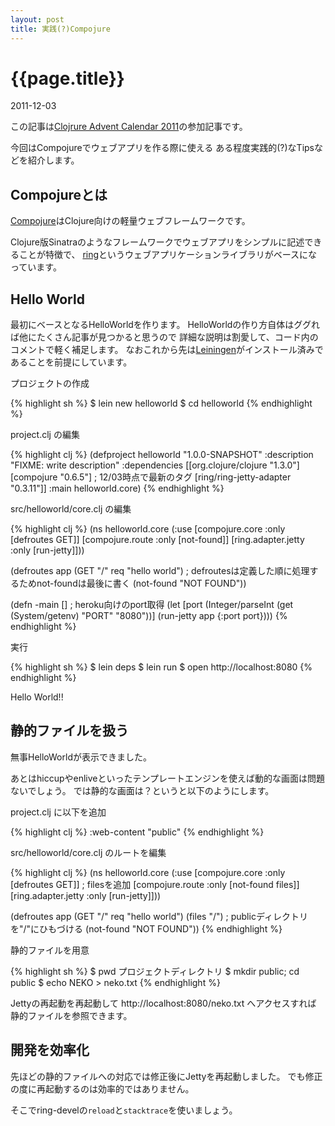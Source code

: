 ```yaml
---
layout: post
title: 実践(?)Compojure
---
```


# {{page.title}}
<p class="meta">2011-12-03</p>

この記事は[Clojrure Advent Calendar 2011](http://partake.in/events/393770ce-4637-4f07-bc14-a1f5120eab71)の参加記事です。

今回はCompojureでウェブアプリを作る際に使える
ある程度実践的(?)なTipsなどを紹介します。

## Compojureとは

[Compojure](https://github.com/weavejester/compojure)はClojure向けの軽量ウェブフレームワークです。

Clojure版Sinatraのようなフレームワークでウェブアプリをシンプルに記述できることが特徴で、
[ring](https://github.com/mmcgrana/ring)というウェブアプリケーションライブラリがベースになっています。

## Hello World

最初にベースとなるHelloWorldを作ります。
HelloWorldの作り方自体はググれば他にたくさん記事が見つかると思うので
詳細な説明は割愛して、コード内のコメントで軽く補足します。
なおこれから先は[Leiningen](https://github.com/technomancy/leiningen)がインストール済みであることを前提にしています。

プロジェクトの作成

{% highlight sh %}
$ lein new helloworld
$ cd helloworld
{% endhighlight %}

project.clj の編集

{% highlight clj %}
(defproject helloworld "1.0.0-SNAPSHOT"
  :description "FIXME: write description"
  :dependencies [[org.clojure/clojure "1.3.0"]
                 [compojure "0.6.5"] ; 12/03時点で最新のタグ
                 [ring/ring-jetty-adapter "0.3.11"]]
  :main helloworld.core)
{% endhighlight %}

src/helloworld/core.clj の編集

{% highlight clj %}
(ns helloworld.core
  (:use
    [compojure.core :only [defroutes GET]]
    [compojure.route :only [not-found]]
    [ring.adapter.jetty :only [run-jetty]]))

(defroutes app
  (GET "/" req "hello world")
  ; defroutesは定義した順に処理するためnot-foundは最後に書く
  (not-found "NOT FOUND"))

(defn -main []
  ; heroku向けのport取得
  (let [port (Integer/parseInt (get (System/getenv) "PORT" "8080"))]
    (run-jetty app {:port port})))
{% endhighlight %}

実行

{% highlight sh %}
$ lein deps
$ lein run
$ open http://localhost:8080
{% endhighlight %}

Hello World!!

## 静的ファイルを扱う

無事HelloWorldが表示できました。

あとはhiccupやenliveといったテンプレートエンジンを使えば動的な画面は問題ないでしょう。
では静的な画面は？というと以下のようにします。

project.clj に以下を追加

{% highlight clj %}
:web-content "public"
{% endhighlight %}

src/helloworld/core.clj のルートを編集

{% highlight clj %}
(ns helloworld.core
  (:use
    [compojure.core :only [defroutes GET]]
    ; filesを追加
    [compojure.route :only [not-found files]]
    [ring.adapter.jetty :only [run-jetty]]))

(defroutes app
  (GET "/" req "hello world")
  (files "/") ; publicディレクトリを"/"にひもづける
  (not-found "NOT FOUND"))
{% endhighlight %}

静的ファイルを用意

{% highlight sh %}
$ pwd
プロジェクトディレクトリ
$ mkdir public; cd public
$ echo NEKO > neko.txt
{% endhighlight %}

Jettyの再起動を再起動して http://localhost:8080/neko.txt へアクセスすれば
静的ファイルを参照できます。

## 開発を効率化

先ほどの静的ファイルへの対応では修正後にJettyを再起動しました。
でも修正の度に再起動するのは効率的ではありません。

そこでring-develの`reload`と`stacktrace`を使いましょう。

